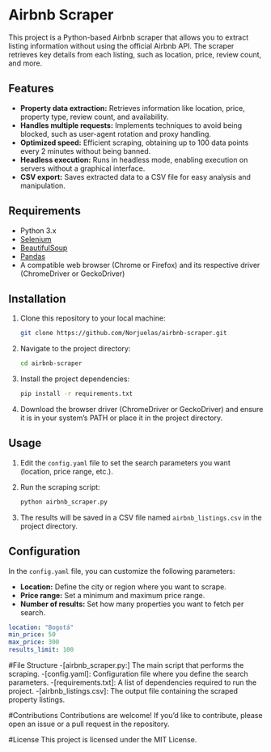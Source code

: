 # Airbnb Scraper

This project is a Python-based Airbnb scraper that allows you to extract listing information without using the official Airbnb API. The scraper retrieves key details from each listing, such as location, price, review count, and more.

## Features

- **Property data extraction:** Retrieves information like location, price, property type, review count, and availability.
- **Handles multiple requests:** Implements techniques to avoid being blocked, such as user-agent rotation and proxy handling.
- **Optimized speed:** Efficient scraping, obtaining up to 100 data points every 2 minutes without being banned.
- **Headless execution:** Runs in headless mode, enabling execution on servers without a graphical interface.
- **CSV export:** Saves extracted data to a CSV file for easy analysis and manipulation.

## Requirements

- Python 3.x
- [Selenium](https://www.selenium.dev/)
- [BeautifulSoup](https://www.crummy.com/software/BeautifulSoup/)
- [Pandas](https://pandas.pydata.org/)
- A compatible web browser (Chrome or Firefox) and its respective driver (ChromeDriver or GeckoDriver)

## Installation

1. Clone this repository to your local machine:

    ```bash
    git clone https://github.com/Norjuelas/airbnb-scraper.git
    ```

2. Navigate to the project directory:

    ```bash
    cd airbnb-scraper
    ```

3. Install the project dependencies:

    ```bash
    pip install -r requirements.txt
    ```

4. Download the browser driver (ChromeDriver or GeckoDriver) and ensure it is in your system’s PATH or place it in the project directory.

## Usage

1. Edit the `config.yaml` file to set the search parameters you want (location, price range, etc.).
2. Run the scraping script:

    ```bash
    python airbnb_scraper.py
    ```

3. The results will be saved in a CSV file named `airbnb_listings.csv` in the project directory.

## Configuration

In the `config.yaml` file, you can customize the following parameters:

- **Location:** Define the city or region where you want to scrape.
- **Price range:** Set a minimum and maximum price range.
- **Number of results:** Set how many properties you want to fetch per search.

```yaml
location: "Bogotá"
min_price: 50
max_price: 300
results_limit: 100
```

#File Structure
-[airbnb_scraper.py:] The main script that performs the scraping.
-[config.yaml]: Configuration file where you define the search parameters.
-[requirements.txt]: A list of dependencies required to run the project.
-[airbnb_listings.csv]: The output file containing the scraped property listings.

#Contributions
Contributions are welcome! If you’d like to contribute, please open an issue or a pull request in the repository.

#License
This project is licensed under the MIT License.
